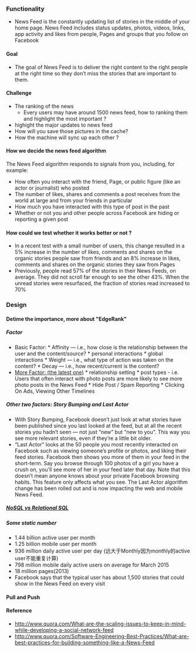 ### Functionality 
* News Feed is the constantly updating list of stories in the middle of your home page. 
News Feed includes status updates, photos, videos, links, app activity and likes from people, 
Pages and groups that you follow on Facebook

#### Goal
* The goal of News Feed is to deliver the right content to the right people 
at the right time so they don’t miss the stories that are important to them.

#### Challenge
* The ranking of the news
    * Every users may have around 1500 news feed, how to ranking them and highlight the most important ?
* highight the major updates to news feed 
* How will you save those pictures in the cache?
* How the machine will sync up each other ? 

#### How we decide the news feed algorithm 
The News Feed algorithm responds to signals from you, including, for example:
* How often you interact with the friend, Page, or public figure (like an actor or journalist) who posted
* The number of likes, shares and comments a post receives from the world at large and from your friends in particular
* How much you have interacted with this type of post in the past
* Whether or not you and other people across Facebook are hiding or reporting a given post

#### How could we test whether it works better or not ?
* In a recent test with a small number of users, this change resulted in a 5% increase in the number of likes, 
comments and shares on the organic stories people saw from friends and an 8% increase in likes, comments and 
shares on the organic stories they saw from Pages
* Previously, people read 57% of the stories in their News Feeds, on average. They did not scroll far enough to 
see the other 43%. When the unread stories were resurfaced, the fraction of stories read increased to 70%


### Design 

#### Detime the importance, more about "EdgeRank"
##### Factor 
* Basic Factor:
      * Affinity — i.e., how close is the relationship between the user and the content/source?
         * personal interactions
         * global interactions 
      * Weight — i.e., what type of action was taken on the content?
      * Decay — i.e., how recent/current is the content?
* [More Factor: (the latest one)](http://marketingland.com/edgerank-is-dead-facebooks-news-feed-algorithm-now-has-close-to-100k-weight-factors-55908)
      * relationship setting
      * post types -  i.e. Users that often interact with photo posts are more likely to see more photo posts in the News Feed
      * Hide Post / Spam Reporting
      * Clicking On Ads, Viewing Other Timelines

##### Other two factors: Story Bumping and Last Actor 
* With Story Bumping, Facebook doesn’t just look at what stories have been published since you last looked at the feed, but at all the recent stories you hadn’t seen — not just “new” but “new to you”. This way you see more relevant stories, even if they’re a little bit older.
* “Last Actor” looks at the 50 people you most recently interacted on Facebook such as viewing someone’s profile or photos, and liking their feed stories. Facebook then shows you more of them in your feed in the short-term. Say you browse through 100 photos of a girl you have a crush on, you’ll see more of her in your feed later that day. Note that this doesn’t mean anyone knows about your private Facebook browsing habits. This feature only affects what you see. The Last Actor algorithm change has been rolled out and is now impacting the web and mobile News Feed.

##### [NoSQL vs Relational SQL](https://github.com/UmassJin/Leetcode/blob/master/Design/OS_concepts/System_Design_OS_Basic.md#relational-sql-vs-nonesql)

##### Some static number
* 1.44 billion active user per month
* 1.25 billion mobile user per month
* 936 million daily active user per day (远大于Monthly因为monthly的active user不能重复计算)
* 798 million mobile daily active users on average for March 2015
* 18 million pages(2013)
* Facebook says that the typical user has about 1,500 stories that could show in the News Feed on every visit

#### Pull and Push


#### Reference
* http://www.quora.com/What-are-the-scaling-issues-to-keep-in-mind-while-developing-a-social-network-feed
* http://www.quora.com/Software-Engineering-Best-Practices/What-are-best-practices-for-building-something-like-a-News-Feed
